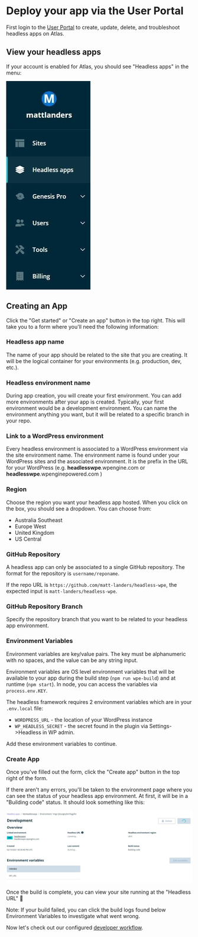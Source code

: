 # Deploy your app via the User Portal

First login to the [User Portal](https://my.wpengine.com) to create, update, delete, and troubleshoot headless apps on Atlas.

## View your headless apps

If your account is enabled for Atlas, you should see "Headless apps" in the menu:

![Headless Apps Menu Item](/guides/getting-started/deploy-app/portal/images/portal-menu.jpg)

## Creating an App

Click the "Get started" or "Create an app" button in the top right. This will take you to a form where you'll need the following information:

### Headless app name

The name of your app should be related to the site that you are creating. It will be the logical container for your environments (e.g. production, dev, etc.).

### Headless environment name

During app creation, you will create your first environment. You can add more environments after your app is created. Typically, your first environment would be a development environment. You can name the environment anything you want, but it will be related to a specific branch in your repo.

### Link to a WordPress environment

Every headless environment is associated to a WordPress environment via the site environment name. The environment name is found under your WordPress sites and the associated environment. It is the prefix in the URL for your WordPress (e.g. **headlesswpe**.wpengine.com or **headlesswpe**.wpenginepowered.com )

### Region

Choose the region you want your headless app hosted. When you click on the box, you should see a dropdown. You can choose from:

- Australia Southeast
- Europe West
- United Kingdom
- US Central

### GitHub Repository

A headless app can only be associated to a single GitHub repository. The format for the repository is `username/reponame`.

If the repo URL is `https://github.com/matt-landers/headless-wpe`, the expected input is `matt-landers/headless-wpe`.

### GitHub Repository Branch

Specify the repository branch that you want to be related to your headless app environment.

### Environment Variables

Environment variables are key/value pairs. The key must be alphanumeric with no spaces, and the value can be any string input.

Environment variables are OS level environment variables that will be available to your app during the build step (`npm run wpe-build`) and at runtime (`npm start`). In node, you can access the variables via `process.env.KEY`.

The headless framework requires 2 environment variables which are in your `.env.local` file:

- `WORDPRESS_URL` - the location of your WordPress instance
- `WP_HEADLESS_SECRET` - the secret found in the plugin via Settings->Headless in WP admin.

Add these environment variables to continue.

### Create App

Once you've filled out the form, click the "Create app" button in the top right of the form.

If there aren't any errors, you'll be taken to the environment page where you can see the status of your headless app environment. At first, it will be in a "Building code" status. It should look something like this:

![Headless App Building](/guides/getting-started/deploy-app/portal/images/portal-app-building.jpg)

Once the build is complete, you can view your site running at the "Headless URL" :tada:

Note: If your build failed, you can click the build logs found below Environment Variables to investigate what went wrong.

Now let's check out our configured [developer workflow](/guides/getting-started/workflow).
